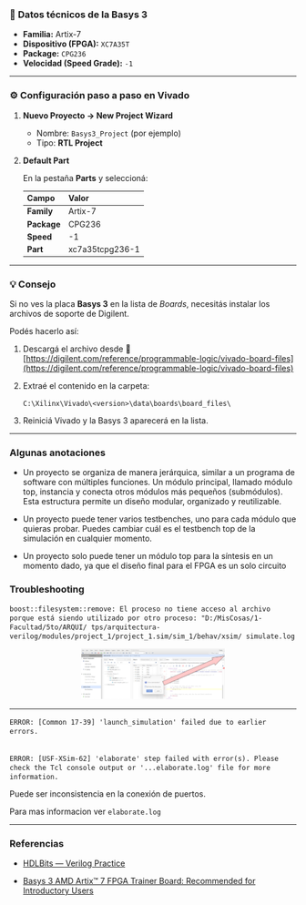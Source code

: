 
### 🧩 **Datos técnicos de la Basys 3**

* **Familia:** Artix-7
* **Dispositivo (FPGA):** `XC7A35T`
* **Package:** `CPG236`
* **Velocidad (Speed Grade):** `-1`

---

### ⚙️ **Configuración paso a paso en Vivado**

1. **Nuevo Proyecto → New Project Wizard**

   * Nombre: `Basys3_Project` (por ejemplo)
   * Tipo: **RTL Project**

2. **Default Part**

    En la pestaña **Parts** y seleccioná:

    | Campo       | Valor           |
    | ----------- | --------------- |
    | **Family**  | Artix-7         |
    | **Package** | CPG236          |
    | **Speed**   | -1              |
    | **Part**    | xc7a35tcpg236-1 |

---

### 💡 Consejo

Si no ves la placa **Basys 3** en la lista de *Boards*, necesitás instalar los archivos de soporte de Digilent.

Podés hacerlo así:

1. Descargá el archivo desde
   🔗 [https://digilent.com/reference/programmable-logic/vivado-board-files](https://digilent.com/reference/programmable-logic/vivado-board-files)
2. Extraé el contenido en la carpeta:

   ```
   C:\Xilinx\Vivado\<version>\data\boards\board_files\
   ```
3. Reiniciá Vivado y la Basys 3 aparecerá en la lista.

---

### Algunas anotaciones
- Un proyecto se organiza de manera jerárquica, similar a un programa de software con múltiples funciones. Un módulo principal, llamado módulo top, instancia y conecta otros módulos más pequeños (submódulos). Esta estructura permite un diseño modular, organizado y reutilizable.

- Un proyecto puede tener varios testbenches, uno para cada módulo que quieras probar. Puedes cambiar cuál es el testbench top de la simulación en cualquier momento.

- Un proyecto solo puede tener un módulo top para la síntesis en un momento dado, ya que el diseño final para el FPGA es un solo circuito

### Troubleshooting
```
boost::filesystem::remove: El proceso no tiene acceso al archivo porque está siendo utilizado por otro proceso: "D:/MisCosas/1-Facultad/5to/ARQUI/ tps/arquitectura-verilog/modules/project_1/project_1.sim/sim_1/behav/xsim/ simulate.log
```

<div style="text-align: center;">
  <img src="img/image5.png" alt="" width="50%">
</div>

---

```
ERROR: [Common 17-39] 'launch_simulation' failed due to earlier errors. 


ERROR: [USF-XSim-62] 'elaborate' step failed with error(s). Please check the Tcl console output or '...elaborate.log' file for more information.

```
Puede ser inconsistencia en la conexión de puertos.

Para mas informacion ver `elaborate.log`

---

### Referencias

- [HDLBits — Verilog Practice](https://hdlbits.01xz.net/wiki/Main_Page)

- [Basys 3 AMD Artix™ 7 FPGA Trainer Board: Recommended for Introductory Users](https://digilent.com/shop/basys-3-amd-artix-7-fpga-trainer-board-recommended-for-introductory-users/)